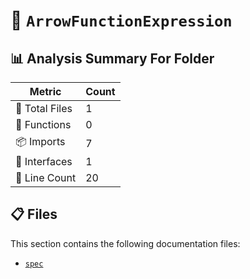 # 📁 `ArrowFunctionExpression`

## 📊 Analysis Summary For Folder

| Metric | Count |
|--------|-------|
| 📁 Total Files | 1 |
| 🔧 Functions | 0 |
| 📦 Imports | 7 |
| 📐 Interfaces | 1 |
| 🔢 Line Count | 20 |


## 📋 Files

This section contains the following documentation files:

- [`spec`](./spec.md)